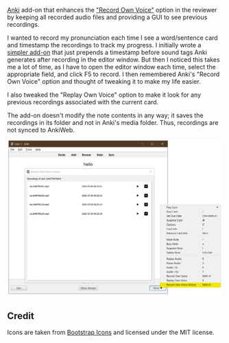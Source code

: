 [Anki](https://apps.ankiweb.net/) add-on that enhances the ["Record Own Voice"](https://docs.ankiweb.net/studying.html#editing-and-more) option
in the reviewer by keeping all recorded audio files and providing a GUI to see previous recordings.

I wanted to record my pronunciation each time I see a word/sentence card and timestamp the recordings to track my progress.
I initially wrote a [simpler add-on](https://github.com/abdnh/anki-misc/blob/master/timestamp_recording/__init__.py)
that just prepends a timestamp before sound tags Anki generates after recording
in the editor window. But then I noticed this takes me a lot of time, as I have
to open the editor window each time, select the appropriate field, and click F5 to record.
I then remembered Anki's "Record Own Voice" option and thought of tweaking it to make my life easier.

I also tweaked the "Replay Own Voice" option to make it look for any previous
recordings associated with the current card.

The add-on doesn't modify the note contents in any way;
it saves the recordings in its folder and not in Anki's media folder.
Thus, recordings are not synced to AnkiWeb.

![The add-on's GUI](shot.png)

## Credit

Icons are taken from [Bootstrap Icons](https://icons.getbootstrap.com/) and licensed under the MIT license.
